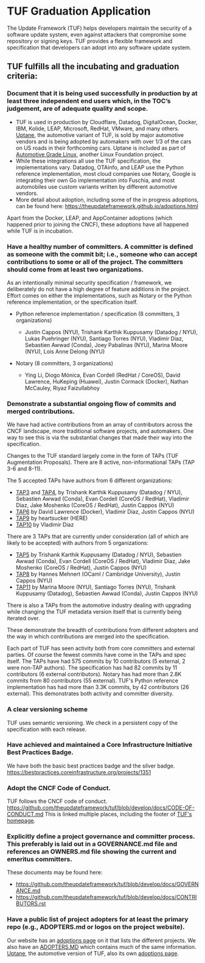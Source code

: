 # TUF Graduation Application

The Update Framework (TUF) helps developers maintain the security of a software update system, even against attackers that compromise some repository or signing keys. TUF provides a flexible framework and specification that developers can adopt into any software update system.

## TUF fulfills all the incubating and graduation criteria:

### Document that it is being used successfully in production by at least three independent end users which, in the TOC’s judgement, are of adequate quality and scope.

* TUF is used in production by Cloudflare, Datadog, DigitalOcean, Docker, IBM, Kolide, LEAP, Microsoft, RedHat, VMware, and many others.   [Uptane](https://uptane.github.io/), the automotive variant of TUF, is sold by major automotive vendors and is being adopted by automakers with over 1/3 of the cars on US roads in their forthcoming cars.  Uptane is included as part of [Automotive Grade Linux](https://www.automotivelinux.org/), another Linux Foundation project.  
* While these integrations all use the TUF specification, the implementations vary.  Datadog, OTAinfo, and LEAP use the Python reference implementation, most cloud companies use Notary, Google is integrating their own Go implementation into Fuschia, and most automobiles use custom variants written by different automotive vendors.  
* More detail about adoption, including some of the in progress adoptions, can be found here:  https://theupdateframework.github.io/adoptions.html

Apart from the Docker, LEAP, and AppContainer adoptions (which happened prior to joining the CNCF), these adoptions have all happened while TUF is in incubation.

### Have a healthy number of committers. A committer is defined as someone with the commit bit; i.e., someone who can accept contributions to some or all of the project.  The committers should come from at least two organizations.

As an intentionally minimal security specification / framework, we deliberately do not have a high degree of feature additions in the project.  Effort comes on either the implementations, such as Notary or the Python reference implementation, or the specification itself.  

* Python reference implementation / specification (8 committers, 3 organizations)

  * Justin Cappos (NYU), Trishank Karthik Kuppusamy (Datadog / NYU), Lukas Puehringer (NYU), Santiago Torres (NYU), Vladimir Diaz, Sebastien Awwad (Conda), Joey Pabalinas (NYU), Marina Moore (NYU), Lois Anne Delong (NYU)

* Notary (8 committers, 3 organizations)

  * Ying Li, Diogo Mónica, Evan Cordell (RedHat / CoreOS), David Lawrence, HuKeping (Huawei), Justin Cormack (Docker), Nathan McCauley, Riyaz Faizullabhoy


### Demonstrate a substantial ongoing flow of commits and merged contributions.

We have had active contributions from an array of contributors across the CNCF landscape, more traditional software projects, and automakers.  One way to see this is via the substantial changes that made their way into the specification.

Changes to the TUF standard largely come in the form of TAPs (TUF Augmentation Proposals).  There are 8 active, non-informational TAPs (TAP 3-6 and 8-11).  

The 5 accepted TAPs have authors from 6 different organizations:
* [TAP3](https://github.com/theupdateframework/taps/blob/master/tap3.md) and [TAP4](https://github.com/theupdateframework/taps/blob/master/tap4.md), by Trishank Karthik Kuppusamy (Datadog / NYU), Sebastien Awwad (Conda), Evan Cordell (CoreOS / RedHat), Vladimir Diaz, Jake Moshenko (CoreOS / RedHat), Justin Cappos (NYU)
* [TAP6](https://github.com/theupdateframework/taps/blob/master/tap6.md) by David Lawrence (Docker), Vladimir Diaz, Justin Cappos (NYU)
* [TAP9](https://github.com/theupdateframework/taps/blob/master/tap9.md) by heartsucker (HERE)
* [TAP10](https://github.com/theupdateframework/taps/blob/master/tap10.md) by Vladimir Diaz

There are 3 TAPs that are currently under consideration (all of which are likely to be accepted) with authors from 5 organizations:
* [TAP5](https://github.com/theupdateframework/taps/blob/master/tap5.md) by Trishank Karthik Kuppusamy (Datadog / NYU), Sebastien Awwad (Conda), Evan Cordell (CoreOS / RedHat), Vladimir Diaz, Jake Moshenko (CoreOS / RedHat), Justin Cappos (NYU)
* [TAP8](https://github.com/theupdateframework/taps/blob/master/tap8.md) by Hannes Mehnert (OCaml / Cambridge University), Justin Cappos (NYU)
* [TAP11](https://github.com/theupdateframework/taps/blob/master/tap11.md) by Marina Moore (NYU), Santiago Torres (NYU), Trishank Kuppusamy (Datadog), Sebastien Awwad (Conda), Justin Cappos (NYU)

There is also a TAPs from the automotive industry dealing with upgrading while changing the TUF metadata version itself that is currently being iterated over.

These demonstrate the breadth of contributions from different adopters and the way in which contributions are merged into the specification.

Each part of TUF has seen activity both from core committers and external parties.  Of course the fewest commits have come in the TAPs and spec itself.   The TAPs have had 575 commits by 10 contributors (5 external, 2 were non-TAP authors).  The specification has had 82 commits by 11 contributors (6 external contributors).  Notary has had more than 2.8K commits from 80 contributors (55 external).  TUF's Python reference implementation has had more than 3.3K commits, by 42 contributors (26 external).   This demonstrates both activity and committer diversity.

### A clear versioning scheme

TUF uses semantic versioning.  We check in a persistent copy of the specification with each release.



### Have achieved and maintained a Core Infrastructure Initiative Best Practices Badge.

We have both the basic best practices badge and the silver badge.
https://bestpractices.coreinfrastructure.org/projects/1351

### Adopt the CNCF Code of Conduct.

TUF follows the CNCF code of conduct.  https://github.com/theupdateframework/tuf/blob/develop/docs/CODE-OF-CONDUCT.md
This is linked multiple places, including the footer of [TUF's homepage](https://theupdateframework.github.io/).

### Explicitly define a project governance and committer process. This preferably is laid out in a GOVERNANCE.md file and references an OWNERS.md file showing the current and emeritus committers.

These documents may be found here:
* https://github.com/theupdateframework/tuf/blob/develop/docs/GOVERNANCE.md
* https://github.com/theupdateframework/tuf/blob/develop/docs/CONTRIBUTORS.rst

### Have a public list of project adopters for at least the primary repo (e.g., ADOPTERS.md or logos on the project website).

Our website has an [adoptions page](https://theupdateframework.github.io/adoptions.html) on it that lists the different projects.  We also have an [ADOPTERS.MD](https://github.com/theupdateframework/tuf/blob/develop/docs/ADOPTERS.md) which contains much of the same information.  [Uptane](https://uptane.github.io/), the automotive version of TUF, also its own [adoptions page](https://uptane.github.io/adoptions.html).

